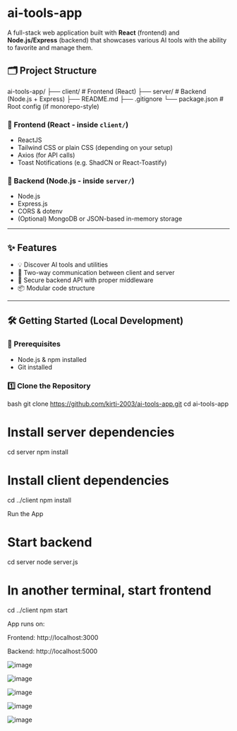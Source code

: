 # ai-tools-app

A full-stack web application built with **React** (frontend) and **Node.js/Express** (backend) that showcases various AI tools with the ability to favorite and manage them.

## 🗂️ Project Structure

ai-tools-app/
├── client/ # Frontend (React)
├── server/ # Backend (Node.js + Express)
├── README.md
├── .gitignore
└── package.json # Root config (if monorepo-style)
### 🔹 Frontend (React - inside `client/`)
- ReactJS
- Tailwind CSS or plain CSS (depending on your setup)
- Axios (for API calls)
- Toast Notifications (e.g. ShadCN or React-Toastify)

### 🔹 Backend (Node.js - inside `server/`)
- Node.js
- Express.js
- CORS & dotenv
- (Optional) MongoDB or JSON-based in-memory storage

---

## ✨ Features

- 💡 Discover AI tools and utilities
- 🔄 Two-way communication between client and server
- 🔐 Secure backend API with proper middleware
- 📦 Modular code structure

---

## 🛠️ Getting Started (Local Development)

### 📍 Prerequisites
- Node.js & npm installed
- Git installed

### 1️⃣ Clone the Repository

bash
git clone https://github.com/kirti-2003/ai-tools-app.git
cd ai-tools-app

 # Install server dependencies
cd server
npm install

# Install client dependencies
cd ../client
npm install

Run the App

# Start backend
cd server
node server.js

# In another terminal, start frontend
cd ../client
npm start

App runs on:

Frontend: http://localhost:3000

Backend: http://localhost:5000


![image](https://github.com/user-attachments/assets/b85d24d9-cc23-43c2-8923-7eee3af6faa7)

![image](https://github.com/user-attachments/assets/414e2951-3734-42f1-be44-e8e9b73af5e0)

![image](https://github.com/user-attachments/assets/5a19ddce-5eb1-4d29-a483-7fb41a015ff5)

![image](https://github.com/user-attachments/assets/afda8e65-88d5-478b-8a44-1dc2f8ea9a89)

![image](https://github.com/user-attachments/assets/1fda78c4-1276-42a6-90a5-78cf50a32e47)



